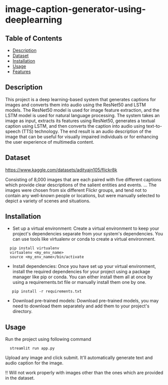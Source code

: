 # image-caption-generator-using-deeplearning

## Table of Contents

- [Description](#description)
- [Dataset](#dataset)
- [Installation](#installation)
- [Usage](#usage)
- [Features](#features)

## Description
This project is a deep learning-based system that generates captions for images and converts them into audio using the ResNet50 and LSTM models. The ResNet50 model is used for image feature extraction, and the LSTM model is used for natural language processing. The system takes an image as input, extracts its features using ResNet50, generates a textual caption using LSTM, and then converts the caption into audio using text-to-speech (TTS) technology. The end result is an audio description of the image that can be useful for visually impaired individuals or for enhancing the user experience of multimedia content.

## Dataset 
https://www.kaggle.com/datasets/adityajn105/flickr8k

Consisting of 8,000 images that are each paired with five different captions which provide clear descriptions of the salient entities and events. … The images were chosen from six different Flickr groups, and tend not to contain any well-known people or locations, but were manually selected to depict a variety of scenes and situations.

## Installation

- Set up a virtual environment: Create a virtual environment to keep your project's dependencies separate from your system's dependencies. You can use tools like virtualenv or conda to create a virtual environment.

```
  pip install virtualenv
  virtualenv <my_env_name>
  source <my_env_name>/bin/activate
```


- Install dependencies: Once you have set up your virtual environment, install the required dependencies for your project using a package manager like pip or conda. You can either install them all at once by using a requirements.txt file or manually install them one by one.

```
   pip install -r requirements.txt
```

- Download pre-trained models: Download pre-trained models, you may need to download them separately and add them to your project's directory.

## Usage
 Run the project using following command
 ```
   streamlit run app.py
```
Upload any image and click submit. It'll automatically generate text and audio caption for the image.

!! Will not work properly with images other than the ones which are provided in the dataset.
